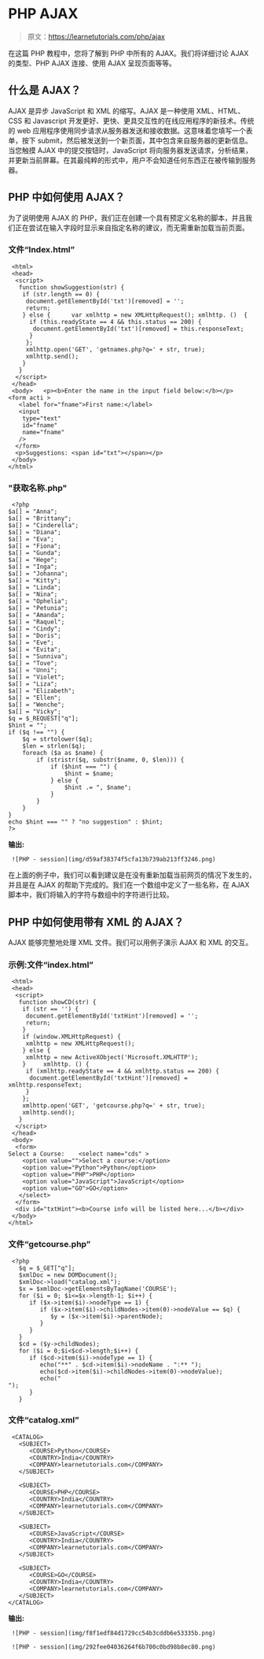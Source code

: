 # PHP AJAX

> 原文：<https://learnetutorials.com/php/ajax>

在这篇 PHP 教程中，您将了解到 PHP 中所有的 AJAX。我们将详细讨论 AJAX 的类型、PHP AJAX 连接、使用 AJAX 呈现页面等等。

## 什么是 AJAX？

AJAX 是异步 JavaScript 和 XML 的缩写。AJAX 是一种使用 XML、HTML、CSS 和 Javascript 开发更好、更快、更具交互性的在线应用程序的新技术。传统的 web 应用程序使用同步请求从服务器发送和接收数据。这意味着您填写一个表单，按下 submit，然后被发送到一个新页面，其中包含来自服务器的更新信息。当您触摸 AJAX 中的提交按钮时，JavaScript 将向服务器发送请求，分析结果，并更新当前屏幕。在其最纯粹的形式中，用户不会知道任何东西正在被传输到服务器。

## PHP 中如何使用 AJAX？

为了说明使用 AJAX 的 PHP，我们正在创建一个具有预定义名称的脚本，并且我们正在尝试在输入字段时显示来自指定名称的建议，而无需重新加载当前页面。

### 文件“Index.html”

```
 <html>
 <head>
  <script>
   function showSuggestion(str) {
    if (str.length == 0) {
     document.getElementById('txt')[removed] = '';
     return;
    } else {      var xmlhttp = new XMLHttpRequest(); xmlhttp. ()  {
      if (this.readyState == 4 && this.status == 200) {
       document.getElementById('txt')[removed] = this.responseText;
      }
     };
     xmlhttp.open('GET', 'getnames.php?q=' + str, true);
     xmlhttp.send();
    }
   }
  </script>
 </head>
 <body>   <p><b>Enter the name in the input field below:</b></p>   <form acti >
   <label for="fname">First name:</label>
   <input
    type="text"
    id="fname"
    name="fname"          
   />
  </form>
  <p>Suggestions: <span id="txt"></span></p>
 </body>
</html> 
```

### "获取名称.php"

```
 <?php
$a[] = "Anna";
$a[] = "Brittany";
$a[] = "Cinderella";
$a[] = "Diana";
$a[] = "Eva";
$a[] = "Fiona";
$a[] = "Gunda";
$a[] = "Hege";
$a[] = "Inga";
$a[] = "Johanna";
$a[] = "Kitty";
$a[] = "Linda";
$a[] = "Nina";
$a[] = "Ophelia";
$a[] = "Petunia";
$a[] = "Amanda";
$a[] = "Raquel";
$a[] = "Cindy";
$a[] = "Doris";
$a[] = "Eve";
$a[] = "Evita";
$a[] = "Sunniva";
$a[] = "Tove";
$a[] = "Unni";
$a[] = "Violet";
$a[] = "Liza";
$a[] = "Elizabeth";
$a[] = "Ellen";
$a[] = "Wenche";
$a[] = "Vicky";
$q = $_REQUEST["q"];
$hint = "";
if ($q !== "") {
    $q = strtolower($q);
    $len = strlen($q);
    foreach ($a as $name) {
        if (stristr($q, substr($name, 0, $len))) {
            if ($hint === "") {
                $hint = $name;
            } else {
                $hint .= ", $name";
            }
        }
    }
}
echo $hint === "" ? "no suggestion" : $hint;
?> 

```

**输出:**

```
 ![PHP - session](img/d59af38374f5cfa13b739ab213ff3246.png) 
```

在上面的例子中，我们可以看到建议是在没有重新加载当前网页的情况下发生的，并且是在 AJAX 的帮助下完成的。我们在一个数组中定义了一些名称，在 AJAX 脚本中，我们将输入的字符与数组中的字符进行比较。

## PHP 中如何使用带有 XML 的 AJAX？

AJAX 能够完整地处理 XML 文件。我们可以用例子演示 AJAX 和 XML 的交互。

### 示例:文件“index.html”

```
 <html>
 <head>
  <script>
   function showCD(str) {
    if (str == '') {
     document.getElementById('txtHint')[removed] = '';
     return;
    }
    if (window.XMLHttpRequest) {
     xmlhttp = new XMLHttpRequest();
    } else {
     xmlhttp = new ActiveXObject('Microsoft.XMLHTTP');
    }     xmlhttp. () {
     if (xmlhttp.readyState == 4 && xmlhttp.status == 200) {
      document.getElementById('txtHint')[removed] = xmlhttp.responseText;
     }
    };
    xmlhttp.open('GET', 'getcourse.php?q=' + str, true);
    xmlhttp.send();
   }
  </script>
 </head>
 <body>
  <form>
Select a Course:    <select name="cds" >
    <option value="">Select a course:</option>
    <option value="Python">Python</option>
    <option value="PHP">PHP</option>
    <option value="JavaScript">JavaScript</option>
    <option value="GO">GO</option>
   </select>
  </form>
  <div id="txtHint"><b>Course info will be listed here...</b></div>
 </body>
</html> 

```

### 文件“getcourse.php”

```
 <?php
   $q = $_GET["q"];
   $xmlDoc = new DOMDocument();
   $xmlDoc->load("catalog.xml");
   $x = $xmlDoc->getElementsByTagName('COURSE');
   for ($i = 0; $i<=$x->length-1; $i++) {
      if ($x->item($i)->nodeType == 1) {
         if ($x->item($i)->childNodes->item(0)->nodeValue == $q) {
            $y = ($x->item($i)->parentNode);
         }
      }
   }
   $cd = ($y->childNodes);
   for ($i = 0;$i<$cd->length;$i++) {
      if ($cd->item($i)->nodeType == 1) {
         echo("**" . $cd->item($i)->nodeName . ":** ");
         echo($cd->item($i)->childNodes->item(0)->nodeValue);
         echo("
");
      }
   } 

```

### 文件“catalog.xml”

```
 <CATALOG>
   <SUBJECT>
      <COURSE>Python</COURSE>
      <COUNTRY>India</COUNTRY>
      <COMPANY>learnetutorials.com</COMPANY>
   </SUBJECT>

   <SUBJECT>
      <COURSE>PHP</COURSE>
      <COUNTRY>India</COUNTRY>
      <COMPANY>learnetutorials.com</COMPANY>
   </SUBJECT>

   <SUBJECT>
      <COURSE>JavaScript</COURSE>
      <COUNTRY>India</COUNTRY>
      <COMPANY>learnetutorials.com</COMPANY>
   </SUBJECT>

   <SUBJECT>
      <COURSE>GO</COURSE>
      <COUNTRY>India</COUNTRY>
      <COMPANY>learnetutorials.com</COMPANY>
   </SUBJECT>
</CATALOG> 

```

**输出:**

```
 ![PHP - session](img/f8f1edf84d1729cc54b3cddb6e53335b.png) 
```

```
 ![PHP - session](img/292fee04036264f6b700c0bd98b8ec80.png) 
```